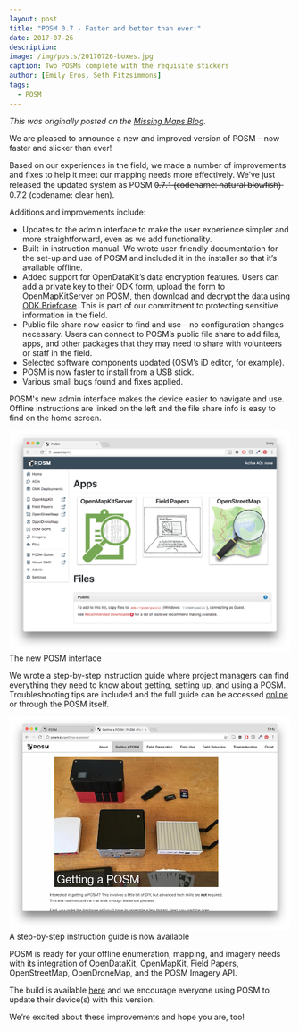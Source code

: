 ```yaml
---
layout: post
title: "POSM 0.7 - Faster and better than ever!"
date: 2017-07-26
description: 
image: /img/posts/20170726-boxes.jpg
caption: Two POSMs complete with the requisite stickers
author: [Emily Eros, Seth Fitzsimmons]
tags:
  - POSM
---
```


_<span class="cross-post">This was originally posted on the [Missing Maps Blog](http://www.missingmaps.org/blog/2017/07/26/posm-update/).</span>_

We are pleased to announce a new and improved version of POSM – now faster and slicker than ever!

Based on our experiences in the field, we made a number of improvements and fixes to help it meet our mapping needs more effectively. We’ve just released the updated system as POSM 0̶.̶7̶.̶1̶ ̶(̶c̶o̶d̶e̶n̶a̶m̶e̶:̶ ̶n̶a̶t̶u̶r̶a̶l̶ ̶b̶l̶o̶w̶f̶i̶s̶h̶)̶ 0.7.2 (codename: clear hen).

Additions and improvements include:

* Updates to the admin interface to make the user experience simpler and more straightforward, even as we add functionality.
* Built-in instruction manual. We wrote user-friendly documentation for the set-up and use of POSM and included it in the installer so that it’s available offline.
* Added support for OpenDataKit’s data encryption features. Users can add a private key to their ODK form, upload the form to OpenMapKitServer on POSM, then download and decrypt the data using [ODK Briefcase](https://docs.opendatakit.org/briefcase-intro/). This is part of our commitment to protecting sensitive information in the field.
* Public file share now easier to find and use – no configuration changes necessary. Users can connect to POSM’s public file share to add files, apps, and other packages that they may need to share with volunteers or staff in the field.
* Selected software components updated (OSM’s iD editor, for example).
* POSM is now faster to install from a USB stick.
* Various small bugs found and fixes applied.

POSM's new admin interface makes the device easier to navigate and use. Offline instructions are linked on the left and the file share info is easy to find on the home screen.

![new POSM interface](/img/posts/20170726-interface.png)
<br><span class="post-caption">The new POSM interface</span>

We wrote a step-by-step instruction guide where project managers can find everything they need to know about getting, setting up, and using a POSM. Troubleshooting tips are included and the full guide can be accessed [online](http://www.posm.io/) or through the POSM itself.

![POSM instruction guide](/img/posts/20170726-guide.png)
<br><span class="post-caption">A step-by-step instruction guide is now available</span>

POSM is ready for your offline enumeration, mapping, and imagery needs with its integration of OpenDataKit, OpenMapKit, Field Papers, OpenStreetMap, OpenDroneMap, and the POSM Imagery API.

The build is available [here](https://github.com/posm/posm-build/releases) and we encourage everyone using POSM to update their device(s) with this version.

We’re excited about these improvements and hope you are, too!